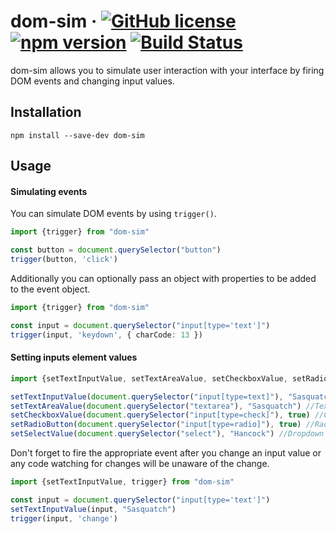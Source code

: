 # dom-sim &middot; [![GitHub license](https://img.shields.io/badge/license-MIT-blue.svg)](https://github.com/nbeach/dom-sim/blob/master/LICENSE) [![npm version](https://img.shields.io/npm/v/dom-sim.svg?style=flat)](https://www.npmjs.com/package/dom-sim) [![Build Status](https://travis-ci.org/nbeach/dom-sim.svg?branch=master)](https://travis-ci.org/nbeach/dom-sim)

dom-sim allows you to simulate user interaction with your interface by firing DOM events and changing input values.

## Installation
    npm install --save-dev dom-sim
    
## Usage

#### Simulating events
You can simulate DOM events by using `trigger()`.

```typescript
import {trigger} from "dom-sim"

const button = document.querySelector("button")
trigger(button, 'click')
```

Additionally you can optionally pass an object with properties to be added to the event object.

```typescript
import {trigger} from "dom-sim"

const input = document.querySelector("input[type='text']")
trigger(input, 'keydown', { charCode: 13 })
```

#### Setting inputs element values

```typescript
import {setTextInputValue, setTextAreaValue, setCheckboxValue, setRadioButton, setSelectValue} from "dom-sim"

setTextInputValue(document.querySelector("input[type=text]"), "Sasquatch") //Text field now has value "Sasquatch"
setTextAreaValue(document.querySelector("textarea"), "Sasquatch") //Text area now has value "Sasquatch"
setCheckboxValue(document.querySelector("input[type=check]"), true) //Checkbox is now checked
setRadioButton(document.querySelector("input[type=radio]"), true) //Radio button is now selected
setSelectValue(document.querySelector("select"), "Hancock") //Dropdown list now has the value "Hancock" selected
```

Don't forget to fire the appropriate event after you change an input value or any code watching for changes will be 
unaware of the change. 

```typescript
import {setTextInputValue, trigger} from "dom-sim"

const input = document.querySelector("input[type='text']")
setTextInputValue(input, "Sasquatch")
trigger(input, 'change')
```

